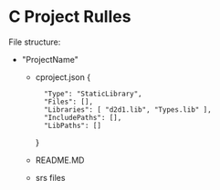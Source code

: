 # C Project Rulles

File structure:

  - "ProjectName" 
  
    -  cproject.json { 
      
             "Type": "StaticLibrary",
             "Files": [],
             "Libraries": [ "d2d1.lib", "Types.lib" ],
             "IncludePaths": [],
             "LibPaths": []
       }
       
    -   README.MD
    -   srs files

